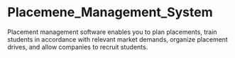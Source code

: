 # Placemene_Management_System
Placement management software enables you to plan placements, train students in accordance with relevant market demands, organize placement drives, and allow companies to recruit students.
